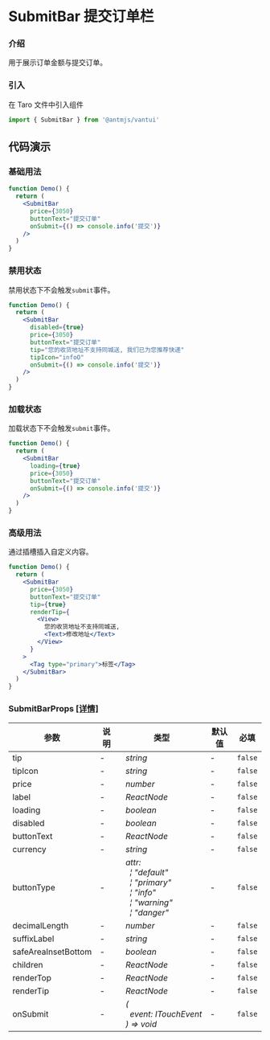 # SubmitBar 提交订单栏

### 介绍

用于展示订单金额与提交订单。

### 引入

在 Taro 文件中引入组件

```js
import { SubmitBar } from '@antmjs/vantui'
```

## 代码演示

### 基础用法

```jsx
function Demo() {
  return (
    <SubmitBar
      price={3050}
      buttonText="提交订单"
      onSubmit={() => console.info('提交')}
    />
  )
}
```

### 禁用状态

禁用状态下不会触发`submit`事件。

```jsx
function Demo() {
  return (
    <SubmitBar
      disabled={true}
      price={3050}
      buttonText="提交订单"
      tip="您的收货地址不支持同城送, 我们已为您推荐快递"
      tipIcon="infoO"
      onSubmit={() => console.info('提交')}
    />
  )
}
```

### 加载状态

加载状态下不会触发`submit`事件。

```jsx
function Demo() {
  return (
    <SubmitBar
      loading={true}
      price={3050}
      buttonText="提交订单"
      onSubmit={() => console.info('提交')}
    />
  )
}
```

### 高级用法

通过插槽插入自定义内容。

```jsx
function Demo() {
  return (
    <SubmitBar
      price={3050}
      buttonText="提交订单"
      tip={true}
      renderTip={
        <View>
          您的收货地址不支持同城送,
          <Text>修改地址</Text>
        </View>
      }
    >
      <Tag type="primary">标签</Tag>
    </SubmitBar>
  )
}
```

### SubmitBarProps [[详情]](https://github.com/AntmJS/vantui/tree/main/packages/vantui/types/submit-bar.d.ts)

| 参数                | 说明 | 类型                                                                                                                                                                                                                                                                                     | 默认值 | 必填    |
| ------------------- | ---- | ---------------------------------------------------------------------------------------------------------------------------------------------------------------------------------------------------------------------------------------------------------------------------------------- | ------ | ------- |
| tip                 | -    | _&nbsp;&nbsp;string<br/>_                                                                                                                                                                                                                                                                | -      | `false` |
| tipIcon             | -    | _&nbsp;&nbsp;string<br/>_                                                                                                                                                                                                                                                                | -      | `false` |
| price               | -    | _&nbsp;&nbsp;number<br/>_                                                                                                                                                                                                                                                                | -      | `false` |
| label               | -    | _&nbsp;&nbsp;ReactNode<br/>_                                                                                                                                                                                                                                                             | -      | `false` |
| loading             | -    | _&nbsp;&nbsp;boolean<br/>_                                                                                                                                                                                                                                                               | -      | `false` |
| disabled            | -    | _&nbsp;&nbsp;boolean<br/>_                                                                                                                                                                                                                                                               | -      | `false` |
| buttonText          | -    | _&nbsp;&nbsp;ReactNode<br/>_                                                                                                                                                                                                                                                             | -      | `false` |
| currency            | -    | _&nbsp;&nbsp;string<br/>_                                                                                                                                                                                                                                                                | -      | `false` |
| buttonType          | -    | _&nbsp;&nbsp;attr:<br/>&nbsp;&nbsp;&nbsp;&nbsp;&brvbar;&nbsp;"default"<br/>&nbsp;&nbsp;&nbsp;&nbsp;&brvbar;&nbsp;"primary"<br/>&nbsp;&nbsp;&nbsp;&nbsp;&brvbar;&nbsp;"info"<br/>&nbsp;&nbsp;&nbsp;&nbsp;&brvbar;&nbsp;"warning"<br/>&nbsp;&nbsp;&nbsp;&nbsp;&brvbar;&nbsp;"danger"<br/>_ | -      | `false` |
| decimalLength       | -    | _&nbsp;&nbsp;number<br/>_                                                                                                                                                                                                                                                                | -      | `false` |
| suffixLabel         | -    | _&nbsp;&nbsp;string<br/>_                                                                                                                                                                                                                                                                | -      | `false` |
| safeAreaInsetBottom | -    | _&nbsp;&nbsp;boolean<br/>_                                                                                                                                                                                                                                                               | -      | `false` |
| children            | -    | _&nbsp;&nbsp;ReactNode<br/>_                                                                                                                                                                                                                                                             | -      | `false` |
| renderTop           | -    | _&nbsp;&nbsp;ReactNode<br/>_                                                                                                                                                                                                                                                             | -      | `false` |
| renderTip           | -    | _&nbsp;&nbsp;ReactNode<br/>_                                                                                                                                                                                                                                                             | -      | `false` |
| onSubmit            | -    | _&nbsp;&nbsp;(<br/>&nbsp;&nbsp;&nbsp;&nbsp;event:&nbsp;ITouchEvent<br/>&nbsp;&nbsp;)&nbsp;=>&nbsp;void<br/>_                                                                                                                                                                             | -      | `false` |
